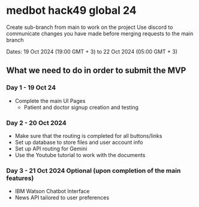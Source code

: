 # medbot hack49 global 24
Create sub-branch from main to work on the project
Use discord to communicate changes you have made before merging requests to the main branch

Dates: 19 Oct 2024 (19:00 GMT + 3) to 22 Oct 2024 (05:00 GMT + 3)

## What we need to do in order to submit the MVP
### Day 1 - 19 Oct 24
- Complete the main UI Pages
    - Patient and doctor signup creation and testing
### Day 2 - 20 Oct 2024
- Make sure that the routing is completed for all buttons/links
- Set up database to store files and user account info
- Set up API routing for Gemini
- Use the Youtube tutorial to work with the documents
### Day 3 - 21 Oct 2024 Optional (upon completion of the main features)
- IBM Watson Chatbot Interface
- News API tailored to user preferences
